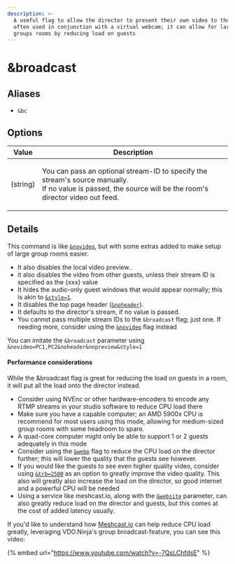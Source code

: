 ```yaml
---
description: >-
  A useful flag to allow the director to present their own video to the group,
  often used in conjunction with a virtual webcam; it can allow for larger
  groups rooms by reducing load on guests
---
```


# \&broadcast

## Aliases

* `&bc`

## Options

| Value    | Description                                                                                                                                                         |
| -------- | ------------------------------------------------------------------------------------------------------------------------------------------------------------------- |
| (string) | <p>You can pass an optional stream-ID to specify the stream's source manually.<br>If no value is passed, the source will be the room's director video out feed.</p> |

## Details

This command is like [`&novideo`](../../advanced-settings.md#novideo), but with some extras added to make setup of large group rooms easier.

* It also disables the local video preview..
* it also disables the video from other guests, unless their stream ID is specified as the {xxx} value
* It hides the audio-only guest windows that would appear normally; this is akin to [`&style=1`](../../advanced-settings.md#style).
* It disables the top page header ([`&noheader`](../../advanced-settings.md#noheader)).
* It defaults to the director's stream, if no value is passed.
* You cannot pass multiple stream IDs to the `&broadcast` flag; just one. If needing more, consider using the [`&novideo`](novideo.md) flag instead

You can imitate the `&broadcast` parameter using `&novideo=PC1,PC2&noheader&nopreview&style=1`

#### Performance considerations

While the \&broadcast flag is great for reducing the load on guests in a room, it will put all the load onto the director instead. &#x20;

* Consider using NVEnc or other hardware-encoders to encode any RTMP streams in your studio software to reduce CPU load there
* Make sure you have a capable computer; an AMD 5900x CPU is recommend for most users using this mode, allowing for medium-sized group rooms with some headroom to spare.
* A quad-core computer might only be able to support 1 or 2 guests adequately in this mode
* Consider using the [`&webp`](webp.md) flag to reduce the CPU load on the director further; this will lower the quality that the guests see however.
* If you would like the guests to see even higher quality video, consider using [`&trb=2500`](totalroombitrate.md) as an option to greatly improve the video quality. This also will greatly also increase the load on the director, so good internet and a powerful CPU will be needed
* Using a service like meshcast.io, along with the [`&website`](../../source-settings/and-website.md) parameter, can also greatly reduce load on the director and guests, but this comes at the cost of added latency usually.

If you'd like to understand how [Meshcast.io](https://meshcast.io) can help reduce CPU load greatly, leveraging VDO.Ninja's group broadcast-feature, you can see this video:&#x20;

{% embed url="https://www.youtube.com/watch?v=-7QsLChfdsE" %}

